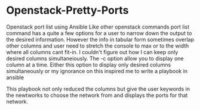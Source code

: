 # Openstack-Pretty-Ports
Openstack port list using Ansible
Like other openstack commands port list command has a quite a few options for a user to narrow down the output to the desired information. However the info in tabular form sometimes overlap other columns and user need to stretch the console to max or to the width where all columns cant fit-in. I couldn't figure out how I can keep only desired columns simultaneiously. The -c option allow you to display one column at a time. Either this option to display only desired columns simultaneously or my ignorance on this inspired me to write a playbook in ansible

This playbook not only reduced the columns but give the user keywords in the newtworks to choose the network from and displays the ports for that network.

